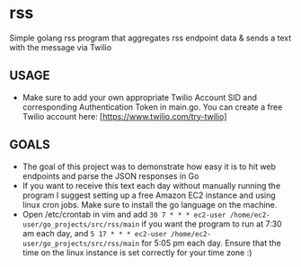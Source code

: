 # rss
Simple golang rss program that aggregates rss endpoint data &amp; sends a text with the message via Twilio
## USAGE
* Make sure to add your own appropriate Twilio Account SID and corresponding Authentication Token in main.go.  You can create a free Twilio account here: [https://www.twilio.com/try-twilio]
## GOALS
* The goal of this project was to demonstrate how easy it is to hit web endpoints and parse the JSON responses in Go
* If you want to receive this text each day without manually running the program I suggest setting up a free Amazon EC2 instance and using linux cron jobs.  Make sure to install the go language on the machine.   
* Open /etc/crontab in vim and add `30 7 * * * ec2-user /home/ec2-user/go_projects/src/rss/main` if you want the program to run at 7:30 am each day, and `5 17 * * * ec2-user /home/ec2-user/go_projects/src/rss/main` for 5:05 pm each day.  Ensure that the time on the linux instance is set correctly for your time zone :)
